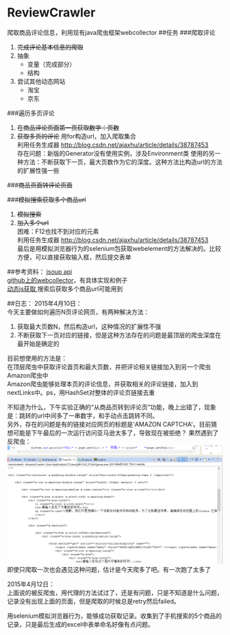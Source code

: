 # ReviewCrawler
爬取商品评论信息，利用现有java爬虫框架webcollector
##任务
###爬取评论
1. ~~完成评论基本信息的爬取~~
2. 抽象    
    * 变量（完成部分）    
    * 结构    
3. 尝试其他动态网站    
    * 淘宝    
    * 京东   

###遍历多页评论  
1. ~~在商品评论页面第一页获取数字：页数~~    
2. ~~获取多页的评论~~
      用for构造url，加入爬取集合   
        利用任务生成器 http://blog.csdn.net/ajaxhu/article/details/38787453  
        存在问题：新版的Generator没有使用实例，涉及Environment类
         使用的另一种方法：不断获取下一页，最大页数作为它的深度。这种方法比构造url的方法的扩展性强一些

###~~商品页面转评论页面~~    


###~~模拟搜索获取多个商品url~~    
1. ~~模拟搜索~~  
2. ~~加入多个url~~  
          困难：F12也找不到对应的元素  
          利用任务生成器 http://blog.csdn.net/ajaxhu/article/details/38787453  
         最后是用模拟浏览器行为的selenium包获取webelement的方法解决的。比较方便，可以直接获取输入框，然后提交表单

##参考资料：
[jsoup api](http://www.brieftools.info/document/jsoup/)  
[github上的webcollector](https://github.com/CrawlScript/WebCollector)，有具体实现和例子  
[动态js获取](http://www.cnblogs.com/yhdino/p/3263219.html),搜索后获取多个商品url可能用到

##日志：
2015年4月10日：  
今天主要做如何遍历N页评论网页，有两种解决方法：
1. 获取最大页数N，然后构造url，这种情况的扩展性不强
2. 不断获取下一页对应的链接，但是这种方法存在的问题是最顶层的爬虫深度在最开始是确定的  

目前想使用的方法是：  
在顶层爬虫中获取评论首页和最大页数，并把评论相关链接加入到另一个爬虫Amazon爬虫中  
Amazon爬虫能够处理本页的评论信息，并获取相关的评论链接，加入到nextLinks中。ps，用HashSet对整体的评论页链接去重  

不知道为什么，下午实验正确的“从商品页转到评论页”功能，晚上出错了，现象是：跳转的url中间多了一串数字，和手动点击跳转不同。  
另外，存在的问题是有的链接对应网页的标题是'AMAZON CAPTCHA'。目前猜想可能是下午最后的一次运行访问亚马逊太多了，导致现在被拒绝？
果然遇到了反爬虫：  
![图片](https://github.com/FannyChung/ReviewCrawler/blob/master/pictures/pic1.jpg)  
即使只爬取一次也会遇见这种问题，估计是今天爬多了吧。有一次跑了太多了


2015年4月12日：  
上面说的被反爬虫，用代理的方法试过了，还是有问题，只是不知道是什么问题，记录没有出现上面的页面，但是爬取的时候总是retry然后failed。  


用selenium模拟浏览器行为，能够成功获取记录。收集到了手机搜索的5个商品的记录，只是最后生成的excel中表单命名好像有点问题。
